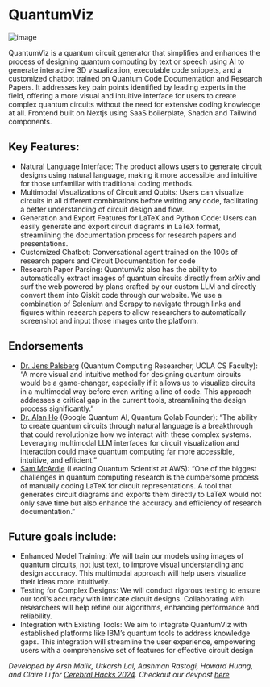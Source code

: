 # QuantumViz

![image](https://github.com/user-attachments/assets/0cb156fa-b698-40c4-bbed-548573436bf6)


QuantumViz is a quantum circuit generator that simplifies and enhances the process of designing quantum computing by text or speech using AI to generate interactive 3D visualization, executable code snippets, and a customized chatbot trained on Quantum Code Documentation and Research Papers. It addresses key pain points identified by leading experts in the field, offering a more visual and intuitive interface for users to create complex quantum circuits without the need for extensive coding knowledge at all. Frontend built on Nextjs using SaaS boilerplate, Shadcn and Tailwind components.

## Key Features:
- Natural Language Interface: The product allows users to generate circuit designs using natural language, making it more accessible and intuitive for those unfamiliar with traditional coding methods.
- Multimodal Visualizations of Circuit and Qubits: Users can visualize circuits in all different combinations before writing any code, facilitating a better understanding of circuit design and flow.
- Generation and Export Features for LaTeX and Python Code: Users can easily generate and export circuit diagrams in LaTeX format, streamlining the documentation process for research papers and presentations.
- Customized Chatbot: Conversational agent trained on the 100s of research papers and Circuit Documentation for code
- Research Paper Parsing: QuantumViz also has the ability to automatically extract images of quantum circuits directly from arXiv and surf the web powered by plans crafted by our custom LLM and directly convert them into Qiskit code through our website. We use a combination of Selenium and Scrapy to navigate through links and figures within research papers to allow researchers to automatically screenshot and input those images onto the platform.

## Endorsements

- [Dr. Jens Palsberg](https://web.cs.ucla.edu/~palsberg/) (Quantum Computing Researcher, UCLA CS Faculty): “A more visual and intuitive method for designing quantum circuits would be a game-changer, especially if it allows us to visualize circuits in a multimodal way before even writing a line of code. This approach addresses a critical gap in the current tools, streamlining the design process significantly.”
- [Dr. Alan Ho](https://www.linkedin.com/in/karlunho/) (Google Quantum AI, Quantum Qolab Founder): “The ability to create quantum circuits through natural language is a breakthrough that could revolutionize how we interact with these complex systems. Leveraging multimodal LLM interfaces for circuit visualization and interaction could make quantum computing far more accessible, intuitive, and efficient.”
- [Sam McArdle](https://www.linkedin.com/in/sam-mcardle-26488081/) (Leading Quantum Scientist at AWS): “One of the biggest challenges in quantum computing research is the cumbersome process of manually coding LaTeX for circuit representations. A tool that generates circuit diagrams and exports them directly to LaTeX would not only save time but also enhance the accuracy and efficiency of research documentation.”

## Future goals include:

- Enhanced Model Training: We will train our models using images of quantum circuits, not just text, to improve visual understanding and design accuracy. This multimodal approach will help users visualize their ideas more intuitively.
- Testing for Complex Designs: We will conduct rigorous testing to ensure our tool's accuracy with intricate circuit designs. Collaborating with researchers will help refine our algorithms, enhancing performance and reliability.
- Integration with Existing Tools: We aim to integrate QuantumViz with established platforms like IBM’s quantum tools to address knowledge gaps. This integration will streamline the user experience, empowering users with a comprehensive set of features for effective circuit design


*Developed by Arsh Malik, Utkarsh Lal, Aashman Rastogi, Howard Huang, and Claire Li for [Cerebral Hacks 2024](https://hack.cerebralbeach.com/). Checkout our devpost [here](https://devpost.com/software/quantumviz)*

